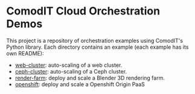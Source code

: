 # ComodIT Cloud Orchestration Demos

This project is a repository of orchestration examples using ComodIT's
Python library. Each directory contains an example (each example has its own
README):

- [web-cluster](https://github.com/comodit/demos/tree/master/web-cluster): auto-scaling of a web cluster.
- [ceph-cluster](https://github.com/comodit/demos/tree/master/ceph-cluster): auto-scaling of a Ceph cluster.
- [render-farm](https://github.com/comodit/demos/tree/master/render-farm): deploy and scale a Blender 3D rendering farm.
- [openshift](https://github.com/comodit/demos/tree/master/openshift): deploy and scale a Openshift Origin PaaS
